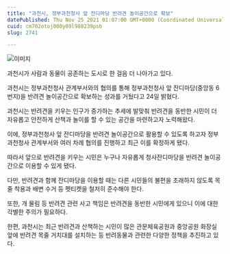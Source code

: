 ```yaml
---
title: "과천시, 정부과천청사 앞 잔디마당 반려견 놀이공간으로 확보"
datePublished: Thu Nov 25 2021 01:07:00 GMT+0000 (Coordinated Universal Time)
cuid: cm702otoj000y09l988239psb
slug: 2741

---
```



![이미지](https://cdn.hashnode.com/res/hashnode/image/upload/v1739253602648/ea110d08-1f88-49f0-8e80-0bb1258f10ec.jpeg)

과천시가 사람과 동물이 공존하는 도시로 한 걸음 더 나아가고 있다.

과천시는 정부과천청사 관계부서와의 협의를 통해 정부과천청사 앞 잔디마당(중앙동 6번지)을 반려견 놀이공간으로 확보하는 성과를 거뒀다고 24일 밝혔다.

과천시는 반려견을 키우는 인구가 증가하는 추세에 발맞춰 반려견을 동반한 시민이 더 자유롭고 안전하게 산책과 놀이를 할 수 있는 공간을 마련하고자 노력해왔다.

이에, 정부과천청사 앞 잔디마당을 반려견 놀이공간으로 활용할 수 있도록 하고자 정부과천청사 관계부서와 여러 차례 협의를 진행하고 최근 이를 확정하게 됐다.

따라서 앞으로 반려견을 키우는 시민은 누구나 자유롭게 청사잔디마당을 반려견 놀이공간으로 이용할 수 있게 됐다.

다만, 반려견과 함께 잔디마당을 이용할 때는 다른 시민들의 불편을 초래하지 않도록 목줄 착용과 배변 수거 등 펫티켓을 철저히 준수해야 한다.

또한, 개 물림 등 반려견 관련 사고 책임은 반려견을 동반한 시민에게 있으니 이에 대한 각별한 주의가 필요하다.

한편, 과천시는 최근 반려견과 산책하는 시민이 많은 관문체육공원과 중앙공원 화장실 앞에 반려견 목줄 거치대를 설치하는 등 반려동물과 관련한 다양한 정책을 추진하고 있다.